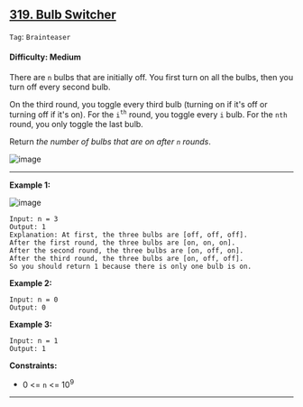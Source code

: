 ## [319. Bulb Switcher](https://leetcode.com/problems/bulb-switcher)

```Tag```: ```Brainteaser```

#### Difficulty: Medium

There are ```n``` bulbs that are initially off. You first turn on all the bulbs, then you turn off every second bulb.

On the third round, you toggle every third bulb (turning on if it's off or turning off if it's on). For the ```i```<sup>```th```</sup> round, you toggle every ```i``` bulb. For the ```n```</sup>```th```</sup> round, you only toggle the last bulb.

Return _the number of bulbs that are on after ```n``` rounds_.

![image](https://user-images.githubusercontent.com/35042430/234915900-4726c92a-5c83-49dd-bea9-1443f0b7e9ab.png)

---

__Example 1:__

![image](https://assets.leetcode.com/uploads/2020/11/05/bulb.jpg)
```
Input: n = 3
Output: 1
Explanation: At first, the three bulbs are [off, off, off].
After the first round, the three bulbs are [on, on, on].
After the second round, the three bulbs are [on, off, on].
After the third round, the three bulbs are [on, off, off]. 
So you should return 1 because there is only one bulb is on.
```

__Example 2:__
```
Input: n = 0
Output: 0
```

__Example 3:__
```
Input: n = 1
Output: 1
```

__Constraints:__

- 0 <= ```n``` <= 10<sup>9</sup>

---
